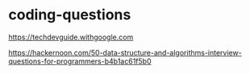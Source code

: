 # coding-questions

https://techdevguide.withgoogle.com

https://hackernoon.com/50-data-structure-and-algorithms-interview-questions-for-programmers-b4b1ac61f5b0
